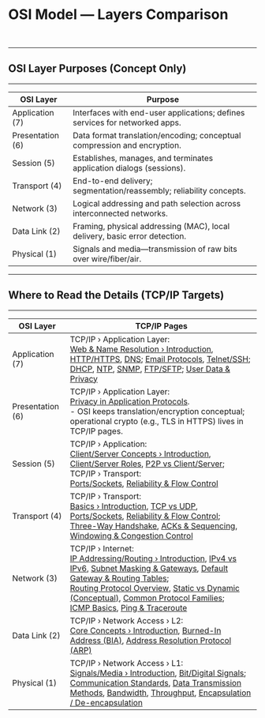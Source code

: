 # OSI Model — Layers Comparison  
<br>

---
## OSI Layer Purposes (Concept Only)  
---

<table class="notesTable">
  <thead>
    <tr class="tableHeader">
      <th class="tableCellHeader">OSI Layer</th>
      <th class="tableCellHeader">Purpose</th>
    </tr>
  </thead>
  <tbody>
    <tr class="tableRow">
      <td class="tableCell">Application (7)</td>
      <td class="tableCell">Interfaces with end-user applications; defines services for networked apps.</td>
    </tr>
    <tr class="tableRow">
      <td class="tableCell">Presentation (6)</td>
      <td class="tableCell">Data format translation/encoding; conceptual compression and encryption.</td>
    </tr>
    <tr class="tableRow">
      <td class="tableCell">Session (5)</td>
      <td class="tableCell">Establishes, manages, and terminates application dialogs (sessions).</td>
    </tr>
    <tr class="tableRow">
      <td class="tableCell">Transport (4)</td>
      <td class="tableCell">End-to-end delivery; segmentation/reassembly; reliability concepts.</td>
    </tr>
    <tr class="tableRow">
      <td class="tableCell">Network (3)</td>
      <td class="tableCell">Logical addressing and path selection across interconnected networks.</td>
    </tr>
    <tr class="tableRow">
      <td class="tableCell">Data Link (2)</td>
      <td class="tableCell">Framing, physical addressing (MAC), local delivery, basic error detection.</td>
    </tr>
    <tr class="tableRow">
      <td class="tableCell">Physical (1)</td>
      <td class="tableCell">Signals and media—transmission of raw bits over wire/fiber/air.</td>
    </tr>
  </tbody>
</table>

---
## Where to Read the Details (TCP/IP Targets)  
---
<!-- NOTE: All hrefs are placeholders pending verification -->
<table class="notesTable">
  <thead>
    <tr class="tableHeader">
      <th class="tableCellHeader">OSI Layer</th>
      <th class="tableCellHeader">TCP/IP Pages</th>
    </tr>
  </thead>
  <tbody>
    <tr class="tableRow">
      <td class="tableCell">Application (7)</td>
      <td class="tableCell">
        TCP/IP › Application Layer:<br/>
        <a href="#">Web &amp; Name Resolution › Introduction</a>,
        <a href="#">HTTP/HTTPS</a>,
        <a href="#">DNS</a>;
        <a href="#">Email Protocols</a>,
        <a href="#">Telnet/SSH</a>;
        <a href="#">DHCP</a>,
        <a href="#">NTP</a>,
        <a href="#">SNMP</a>,
        <a href="#">FTP/SFTP</a>;
        <a href="#">User Data &amp; Privacy</a>
      </td>
    </tr>
    <tr class="tableRow">
      <td class="tableCell">Presentation (6)</td>
      <td class="tableCell">
        TCP/IP › Application Layer:<br/>
        <a href="#">Privacy in Application Protocols</a>.
        <div class="bullet4">
          - OSI keeps translation/encryption <span class="emphasis">conceptual</span>; operational crypto (e.g., TLS in HTTPS) lives in TCP/IP pages.
        </div>
      </td>
    </tr>
    <tr class="tableRow">
      <td class="tableCell">Session (5)</td>
      <td class="tableCell">
        TCP/IP › Application:<br/>
        <a href="#">Client/Server Concepts › Introduction</a>,
        <a href="#">Client/Server Roles</a>,
        <a href="#">P2P vs Client/Server</a>;<br/>
        TCP/IP › Transport:<br/>
        <a href="#">Ports/Sockets</a>,
        <a href="#">Reliability &amp; Flow Control</a>
      </td>
    </tr>
    <tr class="tableRow">
      <td class="tableCell">Transport (4)</td>
      <td class="tableCell">
        TCP/IP › Transport:<br/>
        <a href="#">Basics › Introduction</a>,
        <a href="#">TCP vs UDP</a>,
        <a href="#">Ports/Sockets</a>,
        <a href="#">Reliability &amp; Flow Control</a>;<br/>
        <a href="#">Three-Way Handshake</a>,
        <a href="#">ACKs &amp; Sequencing</a>,
        <a href="#">Windowing &amp; Congestion Control</a>
      </td>
    </tr>
    <tr class="tableRow">
      <td class="tableCell">Network (3)</td>
      <td class="tableCell">
        TCP/IP › Internet:<br/>
        <a href="#">IP Addressing/Routing › Introduction</a>,
        <a href="#">IPv4 vs IPv6</a>,
        <a href="#">Subnet Masking &amp; Gateways</a>,
        <a href="#">Default Gateway &amp; Routing Tables</a>;<br/>
        <a href="#">Routing Protocol Overview</a>,
        <a href="#">Static vs Dynamic (Conceptual)</a>,
        <a href="#">Common Protocol Families</a>;<br/>
        <a href="#">ICMP Basics</a>,
        <a href="#">Ping &amp; Traceroute</a>
      </td>
    </tr>
    <tr class="tableRow">
      <td class="tableCell">Data Link (2)</td>
      <td class="tableCell">
        TCP/IP › Network Access › L2:<br/>
        <a href="#">Core Concepts › Introduction</a>,
        <a href="#">Burned-In Address (BIA)</a>,
        <a href="#">Address Resolution Protocol (ARP)</a>
      </td>
    </tr>
    <tr class="tableRow">
      <td class="tableCell">Physical (1)</td>
      <td class="tableCell">
        TCP/IP › Network Access › L1:<br/>
        <a href="#">Signals/Media › Introduction</a>,
        <a href="#">Bit/Digital Signals</a>;<br/>
        <a href="#">Communication Standards</a>,
        <a href="#">Data Transmission Methods</a>,
        <a href="#">Bandwidth</a>,
        <a href="#">Throughput</a>,
        <a href="#">Encapsulation / De-encapsulation</a>
      </td>
    </tr>
  </tbody>
</table>
